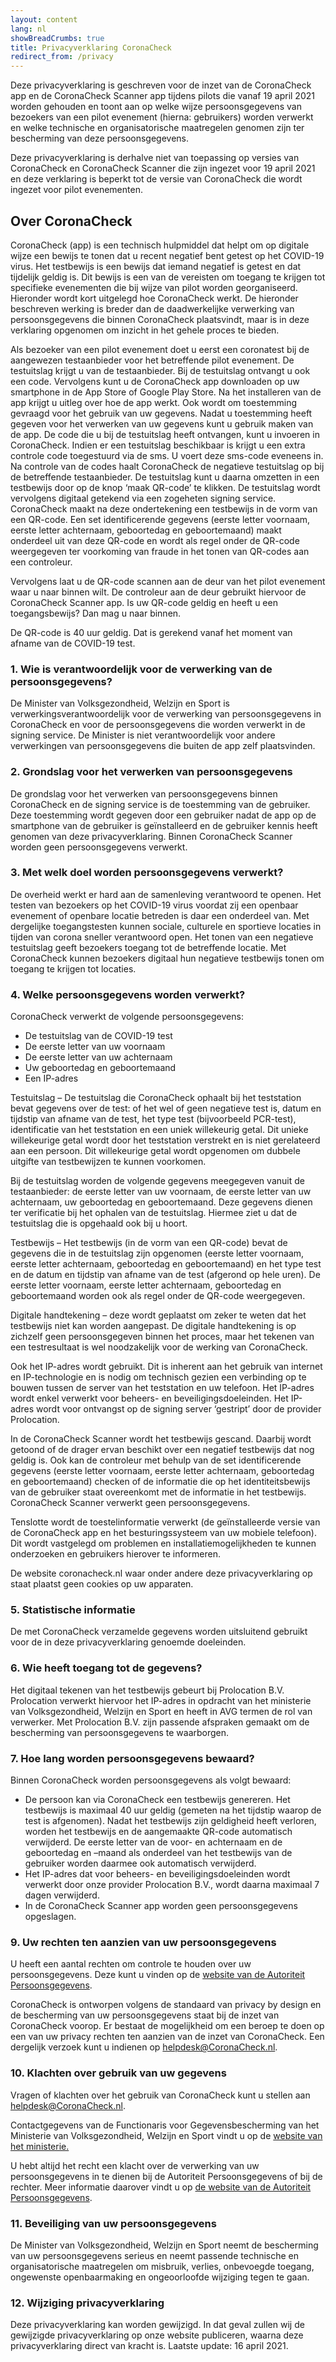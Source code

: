 ```yaml
---
layout: content
lang: nl
showBreadCrumbs: true
title: Privacyverklaring CoronaCheck
redirect_from: /privacy
---
```

Deze privacyverklaring is geschreven voor de inzet van de CoronaCheck app en de CoronaCheck Scanner app tijdens pilots die vanaf 19 april 2021 worden gehouden en toont aan op welke wijze persoonsgegevens van bezoekers van een pilot evenement (hierna: gebruikers) worden verwerkt en welke technische en organisatorische maatregelen genomen zijn ter bescherming van deze persoonsgegevens. 

Deze privacyverklaring is derhalve niet van toepassing op versies van CoronaCheck en CoronaCheck Scanner die zijn ingezet voor 19 april 2021 en deze verklaring is beperkt tot de versie van CoronaCheck die wordt ingezet voor pilot evenementen. 

## Over CoronaCheck

CoronaCheck (app) is een technisch hulpmiddel dat helpt om op digitale wijze een bewijs te tonen dat u recent negatief bent getest op het COVID-19 virus. Het testbewijs is een bewijs dat iemand negatief is getest en dat tijdelijk geldig is. Dit bewijs is een van de vereisten om toegang te krijgen tot specifieke evenementen die bij wijze van pilot worden georganiseerd. Hieronder wordt kort uitgelegd hoe CoronaCheck werkt. De hieronder beschreven werking is breder dan de daadwerkelijke verwerking van persoonsgegevens die binnen CoronaCheck plaatsvindt, maar is in deze verklaring opgenomen om inzicht in het gehele proces te bieden.

Als bezoeker van een pilot evenement doet u eerst een coronatest bij de aangewezen testaanbieder voor het betreffende pilot evenement. De testuitslag krijgt u van de testaanbieder. Bij de testuitslag ontvangt u ook een code. Vervolgens kunt u de CoronaCheck app downloaden op uw smartphone in de App Store of Google Play Store. Na het installeren van de app krijgt u uitleg over hoe de app werkt. Ook wordt om toestemming gevraagd voor het gebruik van uw gegevens. Nadat u toestemming heeft gegeven voor het verwerken van uw gegevens kunt u gebruik maken van de app. De code die u bij de testuitslag heeft ontvangen, kunt u invoeren in CoronaCheck. Indien er een testuitslag beschikbaar is krijgt u een extra controle code toegestuurd via de sms. U voert deze sms-code eveneens in. Na controle van de codes haalt CoronaCheck de negatieve testuitslag op bij de betreffende testaanbieder. De testuitslag kunt u daarna omzetten in een testbewijs door op de knop ‘maak QR-code’ te klikken. De testuitslag wordt vervolgens digitaal getekend via een zogeheten signing service. CoronaCheck maakt na deze ondertekening een testbewijs in de vorm van een QR-code. Een set identificerende gegevens (eerste letter voornaam, eerste letter achternaam, geboortedag en geboortemaand) maakt onderdeel uit van deze QR-code en wordt als regel onder de QR-code weergegeven ter voorkoming van fraude in het tonen van QR-codes aan een controleur.  

Vervolgens laat u de QR-code scannen aan de deur van het pilot evenement waar u naar binnen wilt. De controleur aan de deur gebruikt hiervoor de CoronaCheck Scanner app. Is uw QR-code geldig en heeft u een toegangsbewijs? Dan mag u naar binnen.

De QR-code is 40 uur geldig. Dat is gerekend vanaf het moment van afname van de COVID-19 test.

### 1. Wie is verantwoordelijk voor de verwerking van de persoonsgegevens?

De Minister van Volksgezondheid, Welzijn en Sport is verwerkingsverantwoordelijk voor de verwerking van persoonsgegevens in CoronaCheck en voor de persoonsgegevens die worden verwerkt in de signing service. De Minister is niet verantwoordelijk voor andere verwerkingen van persoonsgegevens die buiten de app zelf plaatsvinden. 

### 2. Grondslag voor het verwerken van persoonsgegevens

De grondslag voor het verwerken van persoonsgegevens binnen CoronaCheck en de signing service is de toestemming van de gebruiker. Deze toestemming wordt gegeven door een gebruiker nadat de app op de smartphone van de gebruiker is geïnstalleerd en de gebruiker kennis heeft genomen van deze privacyverklaring. Binnen CoronaCheck Scanner worden geen persoonsgegevens verwerkt. 

### 3. Met welk doel worden persoonsgegevens verwerkt?

De overheid werkt er hard aan de samenleving verantwoord te openen. Het testen van bezoekers op het COVID-19 virus voordat zij een openbaar evenement of openbare locatie betreden is daar een onderdeel van. Met dergelijke toegangstesten kunnen sociale, culturele en sportieve locaties in tijden van corona sneller verantwoord open. Het tonen van een negatieve testuitslag geeft bezoekers toegang tot de betreffende locatie. Met CoronaCheck kunnen bezoekers digitaal hun negatieve testbewijs tonen om toegang te krijgen tot locaties.

### 4. Welke persoonsgegevens worden verwerkt?

CoronaCheck verwerkt de volgende persoonsgegevens:

- De testuitslag van de COVID-19 test
- De eerste letter van uw voornaam
- De eerste letter van uw achternaam
- Uw geboortedag en geboortemaand
- Een IP-adres

Testuitslag – De testuitslag die CoronaCheck ophaalt bij het teststation bevat gegevens over de test: of het wel of geen negatieve test is, datum en tijdstip van afname van de test, het type test (bijvoorbeeld PCR-test), identificatie van het teststation en een uniek willekeurig getal. Dit unieke willekeurige getal wordt door het teststation verstrekt en is niet gerelateerd aan een persoon. Dit willekeurige getal wordt opgenomen om dubbele uitgifte van testbewijzen te kunnen voorkomen.

Bij de testuitslag worden de volgende gegevens meegegeven vanuit de testaanbieder: de eerste letter van uw voornaam, de eerste letter van uw achternaam, uw geboortedag en geboortemaand. Deze gegevens dienen ter verificatie bij het ophalen van de testuitslag. Hiermee ziet u dat de testuitslag die is opgehaald ook bij u hoort. 

Testbewijs – Het testbewijs (in de vorm van een QR-code) bevat de gegevens die in de testuitslag zijn opgenomen (eerste letter voornaam, eerste letter achternaam, geboortedag en geboortemaand) en het type test en de datum en tijdstip van afname van de test (afgerond op hele uren). De eerste letter voornaam, eerste letter achternaam, geboortedag en geboortemaand worden ook als regel onder de QR-code weergegeven. 

Digitale handtekening – deze wordt geplaatst om zeker te weten dat het testbewijs niet kan worden aangepast. De digitale handtekening is op zichzelf geen persoonsgegeven binnen het proces, maar het tekenen van een testresultaat is wel noodzakelijk voor de werking van CoronaCheck. 

Ook het IP-adres wordt gebruikt. Dit is inherent aan het gebruik van internet en IP-technologie en is nodig om technisch gezien een verbinding op te bouwen tussen de server van het teststation en uw telefoon. Het IP-adres wordt enkel verwerkt voor beheers- en beveiligingsdoeleinden. Het IP-adres wordt voor ontvangst op de signing server ‘gestript’ door de provider Prolocation.

In de CoronaCheck Scanner wordt het testbewijs gescand. Daarbij wordt getoond of de drager ervan beschikt over een negatief testbewijs dat nog geldig is. Ook kan de controleur met behulp van de set identificerende gegevens (eerste letter voornaam, eerste letter achternaam, geboortedag en geboortemaand) checken of de informatie die op het identiteitsbewijs van de gebruiker staat overeenkomt met de informatie in het testbewijs. CoronaCheck Scanner verwerkt geen persoonsgegevens.

Tenslotte wordt de toestelinformatie verwerkt (de geïnstalleerde versie van de CoronaCheck app en het besturingssysteem van uw mobiele telefoon). Dit wordt vastgelegd om problemen en installatiemogelijkheden te kunnen onderzoeken en gebruikers hierover te informeren.

De website coronacheck.nl waar onder andere deze privacyverklaring op staat plaatst geen cookies op uw apparaten. 

### 5. Statistische informatie

De met CoronaCheck verzamelde gegevens worden uitsluitend gebruikt voor de in deze privacyverklaring genoemde doeleinden.

### 6. Wie heeft toegang tot de gegevens?

Het digitaal tekenen van het testbewijs gebeurt bij Prolocation B.V. Prolocation verwerkt hiervoor het IP-adres in opdracht van het ministerie van Volksgezondheid, Welzijn en Sport en heeft in AVG termen de rol van verwerker. Met Prolocation B.V. zijn passende afspraken gemaakt om de bescherming van persoonsgegevens te waarborgen. 

### 7. Hoe lang worden persoonsgegevens bewaard?

Binnen CoronaCheck worden persoonsgegevens als volgt bewaard:

- De persoon kan via CoronaCheck een testbewijs genereren. Het testbewijs is maximaal 40 uur geldig (gemeten na het tijdstip waarop de test is afgenomen). Nadat het testbewijs zijn geldigheid heeft verloren, worden het testbewijs en de aangemaakte QR-code automatisch verwijderd. De eerste letter van de voor- en achternaam en de geboortedag en –maand als onderdeel van het testbewijs van de gebruiker worden daarmee ook automatisch verwijderd.
- Het IP-adres dat voor beheers- en beveiligingsdoeleinden wordt verwerkt door onze provider Prolocation B.V., wordt daarna maximaal 7 dagen verwijderd.
- In de CoronaCheck Scanner app worden geen persoonsgegevens opgeslagen.

### 9. Uw rechten ten aanzien van uw persoonsgegevens

U heeft een aantal rechten om controle te houden over uw persoonsgegevens. Deze kunt u vinden op de [website van de Autoriteit Persoonsgegevens](https://autoriteitpersoonsgegevens.nl/nl/onderwerpen/algemene-informatie-avg/rechten-van-betrokkenen). 

CoronaCheck is ontworpen volgens de standaard van privacy by design en de bescherming van uw persoonsgegevens staat bij de inzet van CoronaCheck voorop. Er bestaat de mogelijkheid om een beroep te doen op een van uw privacy rechten ten aanzien van de inzet van CoronaCheck. Een dergelijk verzoek kunt u indienen op [helpdesk@CoronaCheck.nl](mailto:helpdesk@CoronaCheck.nl). 

### 10. Klachten over gebruik van uw gegevens

Vragen of klachten over het gebruik van CoronaCheck kunt u stellen aan [helpdesk@CoronaCheck.nl](mailto:helpdesk@coronacheck.nl).

Contactgegevens van de Functionaris voor Gegevensbescherming van het Ministerie van Volksgezondheid, Welzijn en Sport vindt u op de [website van het ministerie.](https://www.rijksoverheid.nl/ministeries/ministerie-van-volksgezondheid-welzijn-en-sport/privacy)

U hebt altijd het recht een klacht over de verwerking van uw persoonsgegevens in te dienen bij de Autoriteit Persoonsgegevens of bij de rechter. Meer informatie daarover vindt u op [de website van de Autoriteit Persoonsgegevens](https://autoriteitpersoonsgegevens.nl/nl/zelf-doen/gebruik-uw-privacyrechten/klacht-melden-bij-de-ap).

### 11. Beveiliging van uw persoonsgegevens

De Minister van Volksgezondheid, Welzijn en Sport neemt de bescherming van uw persoonsgegevens serieus en neemt passende technische en organisatorische maatregelen om misbruik, verlies, onbevoegde toegang, ongewenste openbaarmaking en ongeoorloofde wijziging tegen te gaan.

### 12. Wijziging privacyverklaring

Deze privacyverklaring kan worden gewijzigd. In dat geval zullen wij de gewijzigde privacyverklaring op onze website publiceren, waarna deze privacyverklaring direct van kracht is. Laatste update: 16 april 2021.
